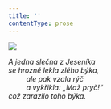 ```yaml
---
title: ''
contentType: prose
---
```


<section>

![](../Images/015.jpg)

_A jedna slečna z Jeseníka  
se hrozně lekla zlého býka,  
         ale pak vzala rýč  
         a vykřikla: „Maž pryč!“  
což zarazilo toho býka._

</section>
